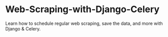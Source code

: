 # Web-Scraping-with-Django-Celery
Learn how to schedule regular web scraping, save the data, and more with Django &amp; Celery.
